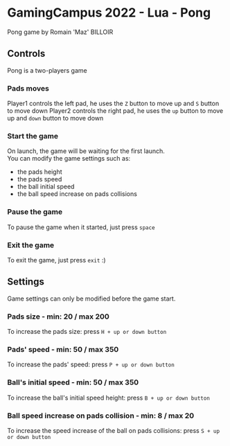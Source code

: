 # GamingCampus 2022 - Lua - Pong
Pong game by Romain 'Maz' BILLOIR

## Controls
Pong is a two-players game
### Pads moves
Player1 controls the left pad, he uses the `Z` button to move up and `S` button to move down
Player2 controls the right pad, he uses the `up` button to move up and `down` button to move down

### Start the game
On launch, the game will be waiting for the first launch.  
You can modify the game settings such as:
- the pads height
- the pads speed
- the ball initial speed
- the ball speed increase on pads collisions

### Pause the game
To pause the game when it started, just press `space`

### Exit the game
To exit the game, just press `exit` :)

## Settings
Game settings can only be modified before the game start.
### Pads size - min: 20 / max 200
To increase the pads size: press `H + up or down button`
### Pads' speed - min: 50 / max 350
To increase the pads' speed: press `P + up or down button`
### Ball's initial speed - min: 50 / max 350
To increase the ball's initial speed height: press `B + up or down button`
### Ball speed increase on pads collision - min: 8 / max 20
To increase the speed increase of the ball on pads collisions: press `S + up or down button`